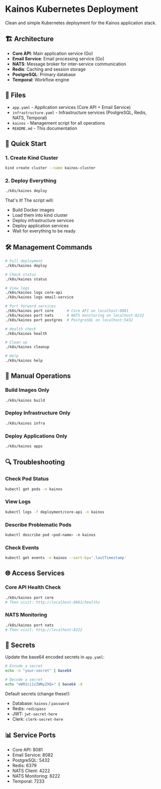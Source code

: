 # Kainos Kubernetes Deployment

Clean and simple Kubernetes deployment for the Kainos application stack.

## 🏗️ Architecture

- **Core API**: Main application service (Go)
- **Email Service**: Email processing service (Go) 
- **NATS**: Message broker for inter-service communication
- **Redis**: Caching and session storage
- **PostgreSQL**: Primary database
- **Temporal**: Workflow engine

## 📁 Files

- `app.yaml` - Application services (Core API + Email Service)
- `infrastructure.yaml` - Infrastructure services (PostgreSQL, Redis, NATS, Temporal)
- `kainos` - Management script for all operations
- `README.md` - This documentation

## 🚀 Quick Start

### 1. Create Kind Cluster
```bash
kind create cluster --name kainos-cluster
```

### 2. Deploy Everything
```bash
./k8s/kainos deploy
```

That's it! The script will:
- Build Docker images
- Load them into kind cluster
- Deploy infrastructure services
- Deploy application services
- Wait for everything to be ready

## 🛠️ Management Commands

```bash
# Full deployment
./k8s/kainos deploy

# Check status
./k8s/kainos status

# View logs
./k8s/kainos logs core-api
./k8s/kainos logs email-service

# Port forward services
./k8s/kainos port core      # Core API on localhost:8081
./k8s/kainos port nats      # NATS monitoring on localhost:8222
./k8s/kainos port postgres  # PostgreSQL on localhost:5432

# Health check
./k8s/kainos health

# Clean up
./k8s/kainos cleanup

# Help
./k8s/kainos help
```

## 🔧 Manual Operations

### Build Images Only
```bash
./k8s/kainos build
```

### Deploy Infrastructure Only
```bash
./k8s/kainos infra
```

### Deploy Applications Only
```bash
./k8s/kainos apps
```

## 🔍 Troubleshooting

### Check Pod Status
```bash
kubectl get pods -n kainos
```

### View Logs
```bash
kubectl logs -f deployment/core-api -n kainos
```

### Describe Problematic Pods
```bash
kubectl describe pod <pod-name> -n kainos
```

### Check Events
```bash
kubectl get events -n kainos --sort-by='.lastTimestamp'
```

## 🌐 Access Services

### Core API Health Check
```bash
./k8s/kainos port core
# Then visit: http://localhost:8081/healthz
```

### NATS Monitoring
```bash
./k8s/kainos port nats
# Then visit: http://localhost:8222
```

## 🔐 Secrets

Update the base64 encoded secrets in `app.yaml`:

```bash
# Encode a secret
echo -n "your-secret" | base64

# Decode a secret
echo "eW91ci1zZWNyZXQ=" | base64 -d
```

Default secrets (change these!):
- Database: `kainos` / `password`
- Redis: `redispass`
- JWT: `jwt-secret-here`
- Clerk: `clerk-secret-here`

## 📊 Service Ports

- Core API: 8081
- Email Service: 8082
- PostgreSQL: 5432
- Redis: 6379
- NATS Client: 4222
- NATS Monitoring: 8222
- Temporal: 7233